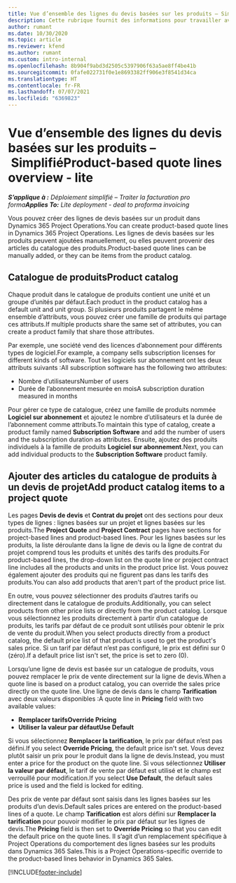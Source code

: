 ```yaml
---
title: Vue d’ensemble des lignes du devis basées sur les produits – Simplifié
description: Cette rubrique fournit des informations pour travailler avec des lignes de devis basées sur les produits.
author: rumant
ms.date: 10/30/2020
ms.topic: article
ms.reviewer: kfend
ms.author: rumant
ms.custom: intro-internal
ms.openlocfilehash: 8b904f9abd3d2505c5397906f63a5ae8ff4be41b
ms.sourcegitcommit: 0fafe022731f0e1e8693382ff906e3f8541d34ca
ms.translationtype: HT
ms.contentlocale: fr-FR
ms.lasthandoff: 07/07/2021
ms.locfileid: "6369823"
---
```

# <a name="product-based-quote-lines-overview---lite"></a><span data-ttu-id="6d492-103">Vue d’ensemble des lignes du devis basées sur les produits – Simplifié</span><span class="sxs-lookup"><span data-stu-id="6d492-103">Product-based quote lines overview - lite</span></span>

<span data-ttu-id="6d492-104">_**S’applique à :** Déploiement simplifié – Traiter la facturation pro forma_</span><span class="sxs-lookup"><span data-stu-id="6d492-104">_**Applies To:** Lite deployment - deal to proforma invoicing_</span></span>

<span data-ttu-id="6d492-105">Vous pouvez créer des lignes de devis basées sur un produit dans Dynamics 365 Project Operations.</span><span class="sxs-lookup"><span data-stu-id="6d492-105">You can create product-based quote lines in Dynamics 365 Project Operations.</span></span> <span data-ttu-id="6d492-106">Les lignes de devis basées sur les produits peuvent ajoutées manuellement, ou elles peuvent provenir des articles du catalogue des produits.</span><span class="sxs-lookup"><span data-stu-id="6d492-106">Product-based quote lines can be manually added, or they can be items from the product catalog.</span></span>

## <a name="product-catalog"></a><span data-ttu-id="6d492-107">Catalogue de produits</span><span class="sxs-lookup"><span data-stu-id="6d492-107">Product catalog</span></span>

<span data-ttu-id="6d492-108">Chaque produit dans le catalogue de produits contient une unité et un groupe d’unités par défaut.</span><span class="sxs-lookup"><span data-stu-id="6d492-108">Each product in the product catalog has a default unit and unit group.</span></span> <span data-ttu-id="6d492-109">Si plusieurs produits partagent le même ensemble d’attributs, vous pouvez créer une famille de produits qui partage ces attributs.</span><span class="sxs-lookup"><span data-stu-id="6d492-109">If multiple products share the same set of attributes, you can create a product family that share those attributes.</span></span> 

<span data-ttu-id="6d492-110">Par exemple, une société vend des licences d’abonnement pour différents types de logiciel.</span><span class="sxs-lookup"><span data-stu-id="6d492-110">For example, a company sells subscription licenses for different kinds of software.</span></span> <span data-ttu-id="6d492-111">Tout les logiciels sur abonnement ont les deux attributs suivants :</span><span class="sxs-lookup"><span data-stu-id="6d492-111">All subscription software has the following two attributes:</span></span>

- <span data-ttu-id="6d492-112">Nombre d’utilisateurs</span><span class="sxs-lookup"><span data-stu-id="6d492-112">Number of users</span></span>
- <span data-ttu-id="6d492-113">Durée de l’abonnement mesurée en mois</span><span class="sxs-lookup"><span data-stu-id="6d492-113">A subscription duration measured in months</span></span>

<span data-ttu-id="6d492-114">Pour gérer ce type de catalogue, créez une famille de produits nommée **Logiciel sur abonnement** et ajoutez le nombre d’utilisateurs et la durée de l’abonnement comme attributs.</span><span class="sxs-lookup"><span data-stu-id="6d492-114">To maintain this type of catalog, create a product family named **Subscription Software** and add the number of users and the subscription duration as attributes.</span></span> <span data-ttu-id="6d492-115">Ensuite, ajoutez des produits individuels à la famille de produits **Logiciel sur abonnement**.</span><span class="sxs-lookup"><span data-stu-id="6d492-115">Next, you can add individual products to the **Subscription Software** product family.</span></span>

## <a name="add-product-catalog-items-to-a-project-quote"></a><span data-ttu-id="6d492-116">Ajouter des articles du catalogue de produits à un devis de projet</span><span class="sxs-lookup"><span data-stu-id="6d492-116">Add product catalog items to a project quote</span></span>

<span data-ttu-id="6d492-117">Les pages **Devis de devis** et **Contrat du projet** ont des sections pour deux types de lignes : lignes basées sur un projet et lignes basées sur les produits.</span><span class="sxs-lookup"><span data-stu-id="6d492-117">The **Project Quote** and **Project Contract** pages have sections for project-based lines and product-based lines.</span></span> <span data-ttu-id="6d492-118">Pour les lignes basées sur les produits, la liste déroulante dans la ligne de devis ou la ligne de contrat du projet comprend tous les produits et unités des tarifs des produits.</span><span class="sxs-lookup"><span data-stu-id="6d492-118">For product-based lines, the drop-down list on the quote line or project contract line includes all the products and units in the product price list.</span></span> <span data-ttu-id="6d492-119">Vous pouvez également ajouter des produits qui ne figurent pas dans les tarifs des produits.</span><span class="sxs-lookup"><span data-stu-id="6d492-119">You can also add products that aren't part of the product price list.</span></span>

<span data-ttu-id="6d492-120">En outre, vous pouvez sélectionner des produits d’autres tarifs ou directement dans le catalogue de produits.</span><span class="sxs-lookup"><span data-stu-id="6d492-120">Additionally, you can select products from other price lists or directly from the product catalog.</span></span> <span data-ttu-id="6d492-121">Lorsque vous sélectionnez les produits directement à partir d’un catalogue de produits, les tarifs par défaut de ce produit sont utilisés pour obtenir le prix de vente du produit.</span><span class="sxs-lookup"><span data-stu-id="6d492-121">When you select products directly from a product catalog, the default price list of that product is used to get the product's sales price.</span></span> <span data-ttu-id="6d492-122">Si un tarif par défaut n’est pas configuré, le prix est défini sur 0 (zéro).</span><span class="sxs-lookup"><span data-stu-id="6d492-122">If a default price list isn't set, the price is set to zero (0).</span></span>

<span data-ttu-id="6d492-123">Lorsqu’une ligne de devis est basée sur un catalogue de produits, vous pouvez remplacer le prix de vente directement sur la ligne de devis.</span><span class="sxs-lookup"><span data-stu-id="6d492-123">When a quote line is based on a product catalog, you can override the sales price directly on the quote line.</span></span> <span data-ttu-id="6d492-124">Une ligne de devis dans le champ **Tarification** avec deux valeurs disponibles :</span><span class="sxs-lookup"><span data-stu-id="6d492-124">A quote line in **Pricing** field with two available values:</span></span>

- <span data-ttu-id="6d492-125">**Remplacer tarifs**</span><span class="sxs-lookup"><span data-stu-id="6d492-125">**Override Pricing**</span></span>
- <span data-ttu-id="6d492-126">**Utiliser la valeur par défaut**</span><span class="sxs-lookup"><span data-stu-id="6d492-126">**Use Default**</span></span>

<span data-ttu-id="6d492-127">Si vous sélectionnez **Remplacer la tarification**, le prix par défaut n’est pas défini.</span><span class="sxs-lookup"><span data-stu-id="6d492-127">If you select **Override Pricing**, the default price isn't set.</span></span> <span data-ttu-id="6d492-128">Vous devez plutôt saisir un prix pour le produit dans la ligne de devis.</span><span class="sxs-lookup"><span data-stu-id="6d492-128">Instead, you must enter a price for the product on the quote line.</span></span> <span data-ttu-id="6d492-129">Si vous sélectionnez **Utiliser la valeur par défaut**, le tarif de vente par défaut est utilisé et le champ est verrouillé pour modification.</span><span class="sxs-lookup"><span data-stu-id="6d492-129">If you select **Use Default**, the default sales price is used and the field is locked for editing.</span></span>

<span data-ttu-id="6d492-130">Des prix de vente par défaut sont saisis dans les lignes basées sur les produits d’un devis.</span><span class="sxs-lookup"><span data-stu-id="6d492-130">Default sales prices are entered on the product-based lines of a quote.</span></span> <span data-ttu-id="6d492-131">Le champ **Tarification** est alors défini sur **Remplacer la tarification** pour pouvoir modifier le prix par défaut sur les lignes de devis.</span><span class="sxs-lookup"><span data-stu-id="6d492-131">The **Pricing** field is then set to **Override Pricing** so that you can edit the default price on the quote lines.</span></span> <span data-ttu-id="6d492-132">Il s’agit d’un remplacement spécifique à Project Operations du comportement des lignes basées sur les produits dans Dynamics 365 Sales.</span><span class="sxs-lookup"><span data-stu-id="6d492-132">This is a Project Operations-specific override to the product-based lines behavior in Dynamics 365 Sales.</span></span>


[!INCLUDE[footer-include](../../includes/footer-banner.md)]